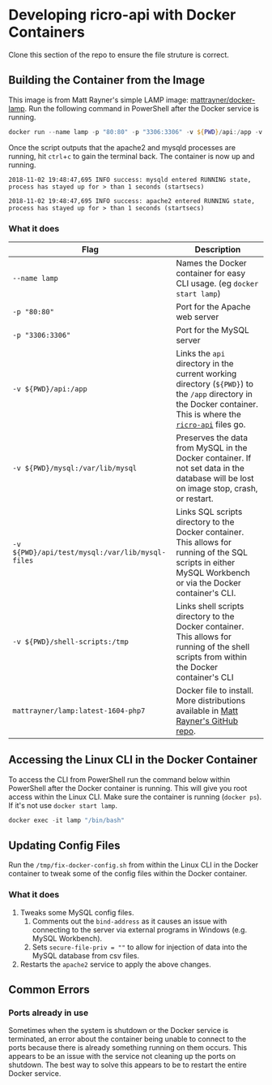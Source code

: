 # Developing ricro-api with Docker Containers

Clone this section of the repo to ensure the file struture is correct.

## Building the Container from the Image

This image is from Matt Rayner's simple LAMP image: [mattrayner/docker-lamp](https://github.com/mattrayner/docker-lamp). Run the following command in PowerShell after the Docker service is running.

```powershell
docker run --name lamp -p "80:80" -p "3306:3306" -v ${PWD}/api:/app -v ${PWD}/mysql:/var/lib/mysql -v ${PWD}/api/test/mysql/:/var/lib/mysql-files -v ${PWD}/shell-scripts:/tmp mattrayner/lamp:latest-1604-php7
```

Once the script outputs that the apache2 and mysqld processes are running, hit `ctrl`+`c` to gain the terminal back. The container is now up and running.

```
2018-11-02 19:48:47,695 INFO success: mysqld entered RUNNING state, process has stayed up for > than 1 seconds (startsecs)

2018-11-02 19:48:47,695 INFO success: apache2 entered RUNNING state, process has stayed up for > than 1 seconds (startsecs)
```

### What it does

| Flag | Description |
| ---- | ----------- |
| `--name lamp` | Names the Docker container for easy CLI usage. (eg `docker start lamp`) |
| `-p "80:80"` | Port for the Apache web server
| `-p "3306:3306"` | Port for the MySQL server
| `-v ${PWD}/api:/app` | Links the `api` directory in the current working directory (`${PWD}`) to the `/app` directory in the Docker container. This is where the [`ricro-api`](https://github.com/dlennox24/ricro-api) files go. |
| `-v ${PWD}/mysql:/var/lib/mysql` | Preserves the data from MySQL in the Docker container. If not set data in the database will be lost on image stop, crash, or restart. |
| `-v ${PWD}/api/test/mysql:/var/lib/mysql-files` | Links SQL scripts directory to the Docker container. This allows for running of the SQL scripts in either MySQL Workbench or via the Docker container's CLI. |
| `-v ${PWD}/shell-scripts:/tmp` | Links shell scripts directory to the Docker container. This allows for running of the shell scripts from within the Docker container's CLI |
| `mattrayner/lamp:latest-1604-php7` | Docker file to install. More distributions available in [Matt Rayner's GitHub repo](https://github.com/mattrayner/docker-lamp). |

## Accessing the Linux CLI in the Docker Container

To access the CLI from PowerShell run the command below within PowerShell after the Docker container is running. This will give you root access within the Linux CLI. Make sure the container is running (`docker ps`). If it's not use `docker start lamp`.

```powershell
docker exec -it lamp "/bin/bash"
```


## Updating Config Files

Run the `/tmp/fix-docker-config.sh` from within the Linux CLI in the Docker container to tweak some of the config files within the Docker container.

### What it does

1. Tweaks some MySQL config files.
    1. Comments out the `bind-address` as it causes an issue with connecting to the server via external programs in Windows (e.g. MySQL Workbench).
    1. Sets `secure-file-priv = ""` to allow for injection of data into the MySQL database from csv files.
1. Restarts the `apache2` service to apply the above changes.

## Common Errors

### Ports already in use

Sometimes when the system is shutdown or the Docker service is terminated, an error about the container being unable to connect to the ports because there is already something running on them occurs. This appears to be an issue with the service not cleaning up the ports on shutdown. The best way to solve this appears to be to restart the entire Docker service.

